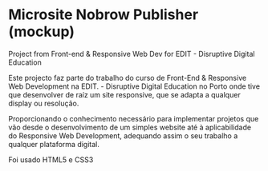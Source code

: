 # Microsite Nobrow Publisher (mockup)
Project from Front-end &amp; Responsive Web Dev for EDIT - Disruptive Digital Education

Este projecto faz parte do trabalho do curso de Front-End & Responsive Web Development na EDIT. - Disruptive Digital Education no Porto onde tive que desenvolver de raíz um site responsive, que se adapta a qualquer display ou resolução. 

Proporcionando o conhecimento necessário para implementar projetos que vão desde o desenvolvimento de um simples website até à aplicabilidade do Responsive Web Development, adequando assim o seu trabalho a qualquer plataforma digital.

Foi usado HTML5 e CSS3
